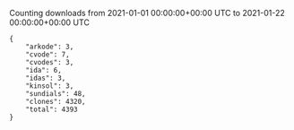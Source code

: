 
Counting downloads from 2021-01-01 00:00:00+00:00 UTC to 2021-01-22 00:00:00+00:00 UTC

```
{
    "arkode": 3,
    "cvode": 7,
    "cvodes": 3,
    "ida": 6,
    "idas": 3,
    "kinsol": 3,
    "sundials": 48,
    "clones": 4320,
    "total": 4393
}
```
